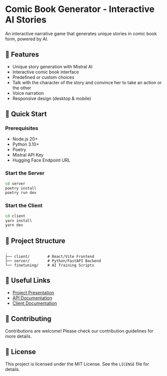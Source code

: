 # Comic Book Generator - Interactive AI Stories

An interactive narrative game that generates unique stories in comic book form, powered by AI.

## 🌟 Features

- Unique story generation with Mistral AI
- Interactive comic book interface
- Predefined or custom choices
- Talk with the character of the story and convince her to take an action or the other
- Voice narration
- Responsive design (desktop & mobile)

## 🚀 Quick Start

### Prerequisites

- Node.js 20+
- Python 3.10+
- Poetry
- Mistral API Key
- Hugging Face Endpoint URL

### Start the Server

```bash
cd server
poetry install
poetry run dev
```

### Start the Client

```bash
cd client
yarn install
yarn dev
```

## 📁 Project Structure

```
.
├── client/        # React/Vite Frontend
├── server/        # Python/FastAPI Backend
└── finetuning/    # AI Training Scripts
```

## 🔗 Useful Links

- [Project Presentation](https://devpost.com/software/sarah-s-chronicles)
- [API Documentation](/server/README.md)
- [Client Documentation](/client/README.md)

## 🤝 Contributing

Contributions are welcome! Please check our contribution guidelines for more details.

## 📄 License

This project is licensed under the MIT License. See the `LICENSE` file for details.
